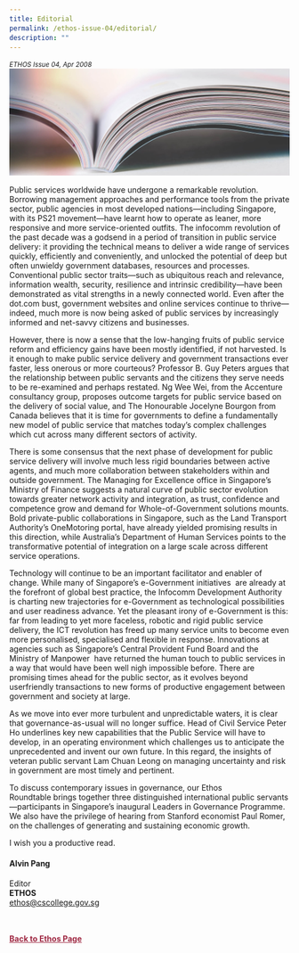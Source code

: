 ```yaml
---
title: Editorial
permalink: /ethos-issue-04/editorial/
description: ""
---
```

<style>

.back a
{
	color: #9f2943;
	font-weight: bold;
}

#banner img
{
	width:100%;
}
	
.author
{
border-bottom: 1px solid black;
margin-top:40px;
padding-bottom:30px;
border-top: 1px solid black;	

}

.author p {
	font-size: 0.9em;
	line-height:24px !important;
	}	

.break
{
   border-top: 1px solid  black;
   border-bottom: 1px solid black;
	 padding:20px;
	text-align:center;
	margin-top:50px;
}
	
.break1
{
font-family: Georgia;
	font-size:20px;
	font-style: italic;
	font-weight: bold;
}

.boxheader {
	color: white !important;
	}	

.containerbox {
	background-color: #B7C9E2;
	border-radius: 10px;
	padding: 5%;
	
	}	

li {
	font-size: 0.9em !important;
	
	}	
	
.notestop
{
border-top:1px solid black;	
}

.notestop ol
{
font-size: 16px;	
}
	

</style>

<em><small>ETHOS Issue 04, Apr 2008</small></em>
<img src="/images/Landing_Banner_Images/knowledge_editorial_banner_01.jpg">

<p>Public services worldwide have undergone a remarkable revolution. Borrowing management approaches and performance tools from the private sector, public agencies in most developed nations—including Singapore, with its PS21 movement—have learnt how to operate as leaner, more responsive and more service-oriented outfits. The infocomm revolution of the past decade was a godsend in a period of transition in public service delivery: it providing the technical means to deliver a wide range of services quickly, efficiently and conveniently, and unlocked the potential of deep but often unwieldy government databases, resources and processes. Conventional public sector traits—such as ubiquitous reach and relevance, information wealth, security, resilience and intrinsic credibility—have been demonstrated as vital strengths in a newly connected world. Even after the dot.com bust, government websites and online services continue to thrive—indeed, much more is now being asked of public services by increasingly informed and net-savvy citizens and businesses.</p>

<p>However, there is now a sense that the low-hanging fruits of public service reform and efficiency gains have been mostly identified, if not harvested. Is it enough to make public service delivery and government transactions ever faster, less onerous or more courteous? Professor B. Guy Peters argues that the relationship between public servants and the citizens they serve needs to be re-examined and perhaps restated. Ng Wee Wei, from the Accenture consultancy group, proposes outcome targets for public service based on the delivery of social value, and The Honourable Jocelyne Bourgon&nbsp;from Canada believes that it is time for governments to define a fundamentally new model of public service that matches today’s complex challenges which cut across many different sectors of activity.</p>

<p>There is some consensus that the next phase of development for public service delivery will involve much less rigid boundaries between active agents, and much more collaboration between stakeholders within and outside government. The Managing for Excellence&nbsp;office in Singapore’s Ministry of Finance suggests a natural curve of public sector evolution towards greater network activity and integration, as trust, confidence and competence grow and demand for Whole-of-Government solutions mounts. Bold private-public collaborations in Singapore, such as the Land Transport Authority’s OneMotoring&nbsp;portal, have already yielded promising results in this direction, while Australia’s Department of Human Services points to the transformative potential of integration&nbsp;on a large scale across different service operations.</p>

<p>Technology will continue to be an important facilitator and enabler of change. While many of Singapore’s e-Government initiatives &nbsp;are already at the forefront of global best practice, the Infocomm Development Authority is charting new trajectories for e-Government as technological possibilities and user readiness advance. Yet the pleasant irony of e-Government is this: far from leading to yet more faceless, robotic and rigid public service delivery, the ICT revolution has freed up many service units to become even more personalised, specialised and flexible in response. Innovations at agencies such as Singapore’s Central Provident Fund Board&nbsp;and the Ministry of Manpower &nbsp;have returned the human touch to public services in a way that would have been well nigh impossible before. There are promising times ahead for the public sector, as it evolves beyond userfriendly transactions to new forms of productive engagement between government and society at large.</p>

<p>As we move into ever more turbulent and unpredictable waters, it is clear that governance-as-usual will no longer suffice. Head of Civil Service Peter Ho underlines key new capabilities that the Public Service will have to develop, in an operating environment which challenges us to anticipate the unprecedented and invent our own future. In this regard, the insights of veteran public servant Lam Chuan Leong on managing uncertainty and risk in government are most timely and pertinent.</p>

<p>To discuss contemporary issues in governance, our Ethos Roundtable&nbsp;brings together three distinguished international public servants—participants in Singapore’s inaugural Leaders in Governance Programme. We also have the privilege of hearing from Stanford economist Paul Romer, on the challenges of generating and sustaining economic growth.</p>

<p>I wish you a productive read.</p>


  
<h4>Alvin Pang</h4>

<p>Editor
<br>
<strong>ETHOS</strong>
<br>
<a href="mailto:ethos@cscollege.gov.sg">ethos@cscollege.gov.sg</a>
</p>






<br>
<br>	
<div class="back">
<a href="/ethos/">Back to Ethos Page</a>	
</div>